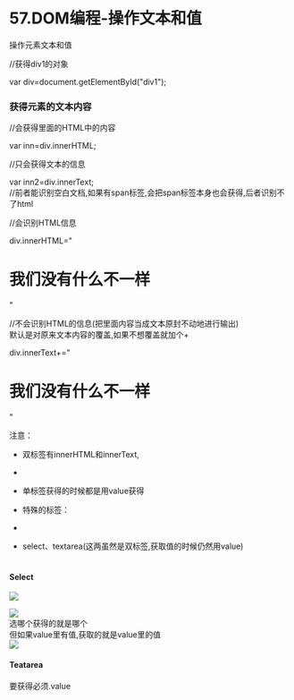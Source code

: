 # 57.DOM编程-操作文本和值

操作元素文本和值


//获得div1的对象

var	div=document.getElementById("div1");

<a name="d6855657"></a>
### 获得元素的文本内容

//会获得里面的HTML中的内容

var	inn=div.innerHTML;

//只会获得文本的信息

var	inn2=div.innerText;<br />//前者能识别空白文档,如果有span标签,会把span标签本身也会获得,后者识别不了html

//会识别HTML信息

div.innerHTML="<h1>我们没有什么不一样</h1>"

//不会识别HTML的信息(把里面内容当成文本原封不动地进行输出)<br />默认是对原来文本内容的覆盖,如果不想覆盖就加个+

div.innerText+="<h1>我们没有什么不一样</h1>"




注意：


*	双标签有innerHTML和innerText,

*	

*	单标签获得的时候都是用value获得

*	特殊的标签：

*

*	select、textarea(这两虽然是双标签,获取值的时候仍然用value)<br /> 
<a name="Select"></a>
#### Select


![](https://cdn.nlark.com/yuque/0/2019/png/349894/1562156233586-348473ad-3805-420d-b696-969af1371c8b.png#align=left&display=inline&height=171&originHeight=171&originWidth=609&status=done&width=609)

![](https://cdn.nlark.com/yuque/0/2019/png/349894/1562156233664-77804650-5e11-49b3-b527-80a35397ccd8.png#align=left&display=inline&height=178&originHeight=178&originWidth=602&status=done&width=602)<br />选哪个获得的就是哪个<br />但如果value里有值,获取的就是value里的值<br />![](https://cdn.nlark.com/yuque/0/2019/png/349894/1562156233727-1450237e-7d6b-4940-ad89-0799026bf0e2.png#align=left&display=inline&height=164&originHeight=164&originWidth=638&status=done&width=638)


<a name="Teatarea"></a>
#### Teatarea
要获得必须.value
